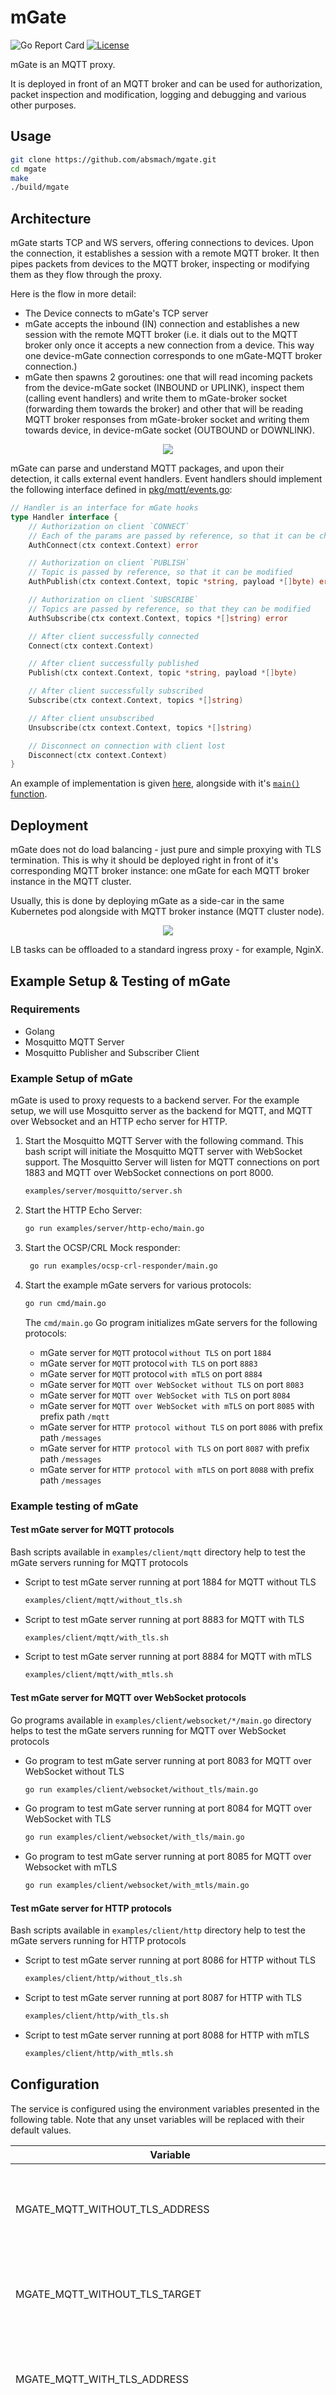 # mGate

![Go Report Card][grc]
[![License][LIC-BADGE]][LIC]

mGate is an MQTT proxy.

It is deployed in front of an MQTT broker and can be used for authorization, packet inspection and modification, logging and debugging and various other purposes.

## Usage

```bash
git clone https://github.com/absmach/mgate.git
cd mgate
make
./build/mgate
```

## Architecture

mGate starts TCP and WS servers, offering connections to devices. Upon the connection, it establishes a session with a remote MQTT broker. It then pipes packets from devices to the MQTT broker, inspecting or modifying them as they flow through the proxy.

Here is the flow in more detail:

- The Device connects to mGate's TCP server
- mGate accepts the inbound (IN) connection and establishes a new session with the remote MQTT broker (i.e. it dials out to the MQTT broker only once it accepts a new connection from a device. This way one device-mGate connection corresponds to one mGate-MQTT broker connection.)
- mGate then spawns 2 goroutines: one that will read incoming packets from the device-mGate socket (INBOUND or UPLINK), inspect them (calling event handlers) and write them to mGate-broker socket (forwarding them towards the broker) and other that will be reading MQTT broker responses from mGate-broker socket and writing them towards device, in device-mGate socket (OUTBOUND or DOWNLINK).

<p align="center"><img src="docs/img/mgate.png"></p>

mGate can parse and understand MQTT packages, and upon their detection, it calls external event handlers. Event handlers should implement the following interface defined in [pkg/mqtt/events.go](pkg/mqtt/events.go):

```go
// Handler is an interface for mGate hooks
type Handler interface {
    // Authorization on client `CONNECT`
    // Each of the params are passed by reference, so that it can be changed
    AuthConnect(ctx context.Context) error

    // Authorization on client `PUBLISH`
    // Topic is passed by reference, so that it can be modified
    AuthPublish(ctx context.Context, topic *string, payload *[]byte) error

    // Authorization on client `SUBSCRIBE`
    // Topics are passed by reference, so that they can be modified
    AuthSubscribe(ctx context.Context, topics *[]string) error

    // After client successfully connected
    Connect(ctx context.Context)

    // After client successfully published
    Publish(ctx context.Context, topic *string, payload *[]byte)

    // After client successfully subscribed
    Subscribe(ctx context.Context, topics *[]string)

    // After client unsubscribed
    Unsubscribe(ctx context.Context, topics *[]string)

    // Disconnect on connection with client lost
    Disconnect(ctx context.Context)
}
```

An example of implementation is given [here](examples/simple/simple.go), alongside with it's [`main()` function](cmd/main.go).

## Deployment

mGate does not do load balancing - just pure and simple proxying with TLS termination. This is why it should be deployed
right in front of it's corresponding MQTT broker instance: one mGate for each MQTT broker instance in the MQTT cluster.

Usually, this is done by deploying mGate as a side-car in the same Kubernetes pod alongside with MQTT broker instance (MQTT cluster node).

<p align="center"><img src="docs/img/mgate-cluster.png"></p>

LB tasks can be offloaded to a standard ingress proxy - for example, NginX.

## Example Setup & Testing of mGate

### Requirements

- Golang
- Mosquitto MQTT Server
- Mosquitto Publisher and Subscriber Client

### Example Setup of mGate

mGate is used to proxy requests to a backend server. For the example setup, we will use Mosquitto server as the backend for MQTT, and MQTT over Websocket and an HTTP echo server for HTTP.

1. Start the Mosquitto MQTT Server with the following command. This bash script will initiate the Mosquitto MQTT server with WebSocket support. The Mosquitto Server will listen for MQTT connections on port 1883 and MQTT over WebSocket connections on port 8000.

   ```bash
   examples/server/mosquitto/server.sh
   ```

2. Start the HTTP Echo Server:

   ```bash
   go run examples/server/http-echo/main.go
   ```

3. Start the OCSP/CRL Mock responder:

   ```bash
    go run examples/ocsp-crl-responder/main.go
   ```

4. Start the example mGate servers for various protocols:

   ```bash
   go run cmd/main.go
   ```

   The `cmd/main.go` Go program initializes mGate servers for the following protocols:

   - mGate server for `MQTT` protocol `without TLS` on port `1884`
   - mGate server for `MQTT` protocol `with TLS` on port `8883`
   - mGate server for `MQTT` protocol `with mTLS` on port `8884`
   - mGate server for `MQTT over WebSocket without TLS` on port `8083`
   - mGate server for `MQTT over WebSocket with TLS` on port `8084`
   - mGate server for `MQTT over WebSocket with mTLS` on port `8085` with prefix path `/mqtt`
   - mGate server for `HTTP protocol without TLS` on port `8086` with prefix path `/messages`
   - mGate server for `HTTP protocol with TLS` on port `8087` with prefix path `/messages`
   - mGate server for `HTTP protocol with mTLS` on port `8088` with prefix path `/messages`

### Example testing of mGate

#### Test mGate server for MQTT protocols

Bash scripts available in `examples/client/mqtt` directory help to test the mGate servers running for MQTT protocols

- Script to test mGate server running at port 1884 for MQTT without TLS

  ```bash
  examples/client/mqtt/without_tls.sh
  ```

- Script to test mGate server running at port 8883 for MQTT with TLS

  ```bash
  examples/client/mqtt/with_tls.sh
  ```

- Script to test mGate server running at port 8884 for MQTT with mTLS

  ```bash
  examples/client/mqtt/with_mtls.sh
  ```

#### Test mGate server for MQTT over WebSocket protocols

Go programs available in `examples/client/websocket/*/main.go` directory helps to test the mGate servers running for MQTT over WebSocket protocols

- Go program to test mGate server running at port 8083 for MQTT over WebSocket without TLS

  ```bash
  go run examples/client/websocket/without_tls/main.go
  ```

- Go program to test mGate server running at port 8084 for MQTT over WebSocket with TLS

  ```bash
  go run examples/client/websocket/with_tls/main.go
  ```

- Go program to test mGate server running at port 8085 for MQTT over Websocket with mTLS

  ```bash
  go run examples/client/websocket/with_mtls/main.go
  ```

#### Test mGate server for HTTP protocols

Bash scripts available in `examples/client/http` directory help to test the mGate servers running for HTTP protocols

- Script to test mGate server running at port 8086 for HTTP without TLS

  ```bash
  examples/client/http/without_tls.sh
  ```

- Script to test mGate server running at port 8087 for HTTP with TLS

  ```bash
  examples/client/http/with_tls.sh
  ```

- Script to test mGate server running at port 8088 for HTTP with mTLS

  ```bash
  examples/client/http/with_mtls.sh
  ```

## Configuration

The service is configured using the environment variables presented in the following table. Note that any unset variables will be replaced with their default values.

| Variable                                           | Description                                                                                                                           | Default                      |
| -------------------------------------------------- | ------------------------------------------------------------------------------------------------------------------------------------- | ---------------------------- |
| MGATE_MQTT_WITHOUT_TLS_ADDRESS                    | MQTT without TLS inbound (IN) connection listening address                                                                            | :1884                        |
| MGATE_MQTT_WITHOUT_TLS_TARGET                     | MQTT without TLS outbound (OUT) connection address                                                                                    | localhost:1883               |
| MGATE_MQTT_WITH_TLS_ADDRESS                       | MQTT with TLS inbound (IN) connection listening address                                                                               | :8883                        |
| MGATE_MQTT_WITH_TLS_TARGET                        | MQTT with TLS outbound (OUT) connection address                                                                                       | localhost:1883               |
| MGATE_MQTT_WITH_TLS_CERT_FILE                     | MQTT with TLS certificate file path                                                                                                   | ssl/certs/server.crt         |
| MGATE_MQTT_WITH_TLS_KEY_FILE                      | MQTT with TLS key file path                                                                                                           | ssl/certs/server.key         |
| MGATE_MQTT_WITH_TLS_SERVER_CA_FILE                | MQTT with TLS server CA file path                                                                                                     | ssl/certs/ca.crt             |
| MGATE_MQTT_WITH_MTLS_ADDRESS                      | MQTT with mTLS inbound (IN) connection listening address                                                                              | :8884                        |
| MGATE_MQTT_WITH_MTLS_TARGET                       | MQTT with mTLS outbound (OUT) connection address                                                                                      | localhost:1883               |
| MGATE_MQTT_WITH_MTLS_CERT_FILE                    | MQTT with mTLS certificate file path                                                                                                  | ssl/certs/server.crt         |
| MGATE_MQTT_WITH_MTLS_KEY_FILE                     | MQTT with mTLS key file path                                                                                                          | ssl/certs/server.key         |
| MGATE_MQTT_WITH_MTLS_SERVER_CA_FILE               | MQTT with mTLS server CA file path                                                                                                    | ssl/certs/ca.crt             |
| MGATE_MQTT_WITH_MTLS_CLIENT_CA_FILE               | MQTT with mTLS client CA file path                                                                                                    | ssl/certs/ca.crt             |
| MGATE_MQTT_WITH_MTLS_CERT_VERIFICATION_METHODS    | MQTT with mTLS certificate verification methods, if no value or unset then mGate server will not do client validation                | ocsp                         |
| MGATE_MQTT_WITH_MTLS_OCSP_RESPONDER_URL           | MQTT with mTLS OCSP responder URL, it is used if OCSP responder URL is not available in client certificate AIA                        | <http://localhost:8080/ocsp> |
| MGATE_MQTT_WS_WITHOUT_TLS_ADDRESS                 | MQTT over Websocket without TLS inbound (IN) connection listening address                                                             | :8083                        |
| MGATE_MQTT_WS_WITHOUT_TLS_TARGET                  | MQTT over Websocket without TLS outbound (OUT) connection address                                                                     | ws://localhost:8000/         |
| MGATE_MQTT_WS_WITH_TLS_ADDRESS                    | MQTT over Websocket with TLS inbound (IN) connection listening address                                                                | :8084                        |
| MGATE_MQTT_WS_WITH_TLS_TARGET                     | MQTT over Websocket with TLS outbound (OUT) connection address                                                                        | ws://localhost:8000/         |
| MGATE_MQTT_WS_WITH_TLS_CERT_FILE                  | MQTT over Websocket with TLS certificate file path                                                                                    | ssl/certs/server.crt         |
| MGATE_MQTT_WS_WITH_TLS_KEY_FILE                   | MQTT over Websocket with TLS key file path                                                                                            | ssl/certs/server.key         |
| MGATE_MQTT_WS_WITH_TLS_SERVER_CA_FILE             | MQTT over Websocket with TLS server CA file path                                                                                      | ssl/certs/ca.crt             |
| MGATE_MQTT_WS_WITH_MTLS_ADDRESS                   | MQTT over Websocket with mTLS inbound (IN) connection listening address                                                               | :8085                        |
| MGATE_MQTT_WS_WITH_MTLS_PATH_PREFIX               | MQTT over Websocket with mTLS inbound (IN) connection path                                                                            | /mqtt                        |
| MGATE_MQTT_WS_WITH_MTLS_TARGET                    | MQTT over Websocket with mTLS outbound (OUT) connection address                                                                       | ws://localhost:8000/         |
| MGATE_MQTT_WS_WITH_MTLS_CERT_FILE                 | MQTT over Websocket with mTLS certificate file path                                                                                   | ssl/certs/server.crt         |
| MGATE_MQTT_WS_WITH_MTLS_KEY_FILE                  | MQTT over Websocket with mTLS key file path                                                                                           | ssl/certs/server.key         |
| MGATE_MQTT_WS_WITH_MTLS_SERVER_CA_FILE            | MQTT over Websocket with mTLS server CA file path                                                                                     | ssl/certs/ca.crt             |
| MGATE_MQTT_WS_WITH_MTLS_CLIENT_CA_FILE            | MQTT over Websocket with mTLS client CA file path                                                                                     | ssl/certs/ca.crt             |
| MGATE_MQTT_WS_WITH_MTLS_CERT_VERIFICATION_METHODS | MQTT over Websocket with mTLS certificate verification methods, if no value or unset then mGate server will not do client validation | ocsp                         |
| MGATE_MQTT_WS_WITH_MTLS_OCSP_RESPONDER_URL        | MQTT over Websocket with mTLS OCSP responder URL, it is used if OCSP responder URL is not available in client certificate AIA         | <http://localhost:8080/ocsp> |
| MGATE_HTTP_WITHOUT_TLS_ADDRESS                    | HTTP without TLS inbound (IN) connection listening address                                                                            | :8086                        |
| MGATE_HTTP_WITHOUT_TLS_PATH_PREFIX                | HTTP without TLS inbound (IN) connection path                                                                                         | /messages                    |
| MGATE_HTTP_WITHOUT_TLS_TARGET                     | HTTP without TLS outbound (OUT) connection address                                                                                    | <http://localhost:8888/>     |
| MGATE_HTTP_WITH_TLS_ADDRESS                       | HTTP with TLS inbound (IN) connection listening address                                                                               | :8087                        |
| MGATE_HTTP_WITH_TLS_PATH_PREFIX                   | HTTP with TLS inbound (IN) connection path                                                                                            | /messages                    |
| MGATE_HTTP_WITH_TLS_TARGET                        | HTTP with TLS outbound (OUT) connection address                                                                                       | <http://localhost:8888/>     |
| MGATE_HTTP_WITH_TLS_CERT_FILE                     | HTTP with TLS certificate file path                                                                                                   | ssl/certs/server.crt         |
| MGATE_HTTP_WITH_TLS_KEY_FILE                      | HTTP with TLS key file path                                                                                                           | ssl/certs/server.key         |
| MGATE_HTTP_WITH_TLS_SERVER_CA_FILE                | HTTP with TLS server CA file path                                                                                                     | ssl/certs/ca.crt             |
| MGATE_HTTP_WITH_MTLS_ADDRESS                      | HTTP with mTLS inbound (IN) connection listening address                                                                              | :8088                        |
| MGATE_HTTP_WITH_MTLS_PATH_PREFIX                  | HTTP with mTLS inbound (IN) connection path                                                                                           | /messages                    |
| MGATE_HTTP_WITH_MTLS_TARGET                       | HTTP with mTLS outbound (OUT) connection address                                                                                      | <http://localhost:8888/>     |
| MGATE_HTTP_WITH_MTLS_CERT_FILE                    | HTTP with mTLS certificate file path                                                                                                  | ssl/certs/server.crt         |
| MGATE_HTTP_WITH_MTLS_KEY_FILE                     | HTTP with mTLS key file path                                                                                                          | ssl/certs/server.key         |
| MGATE_HTTP_WITH_MTLS_SERVER_CA_FILE               | HTTP with mTLS server CA file path                                                                                                    | ssl/certs/ca.crt             |
| MGATE_HTTP_WITH_MTLS_CLIENT_CA_FILE               | HTTP with mTLS client CA file path                                                                                                    | ssl/certs/ca.crt             |
| MGATE_HTTP_WITH_MTLS_CERT_VERIFICATION_METHODS    | HTTP with mTLS certificate verification methods, if no value or unset then mGate server will not do client validation                | ocsp                         |
| MGATE_HTTP_WITH_MTLS_OCSP_RESPONDER_URL           | HTTP with mTLS OCSP responder URL, it is used if OCSP responder URL is not available in client certificate AIA                        | <http://localhost:8080/ocsp> |

## mGate Configuration Environment Variables

### Server Configuration Environment Variables

- `ADDRESS` : Specifies the address at which mGate will listen. Supports MQTT, MQTT over WebSocket, and HTTP proxy connections.
- `PATH_PREFIX` : Defines the path prefix when listening for MQTT over WebSocket or HTTP connections.
- `TARGET` : Specifies the address of the target server, including any prefix path if available. The target server can be an MQTT server, MQTT over WebSocket, or an HTTP server.

### TLS Configuration Environment Variables

- `CERT_FILE` : Path to the TLS certificate file.
- `KEY_FILE` : Path to the TLS certificate key file.
- `SERVER_CA_FILE` : Path to the Server CA certificate file.
- `CLIENT_CA_FILE` : Path to the Client CA certificate file.
- `CERT_VERIFICATION_METHODS` : Methods for validating certificates. Accepted values are `ocsp` or `crl`.
  For the `ocsp` value, the `tls.Config` attempts to retrieve the OCSP responder/server URL from the Authority Information Access (AIA) section of the client certificate. If the client certificate lacks an OCSP responder URL or if an alternative URL is preferred, you can override it using the environmental variable `OCSP_RESPONDER_URL`.  
  For the `crl` value, the `tls.Config` attempts to obtain the Certificate Revocation List (CRL) file from the CRL Distribution Point section in the client certificate. If the client certificate lacks a CRL distribution point section, or if you prefer to override it, you can use the environmental variables `CRL_DISTRIBUTION_POINTS` and `CRL_DISTRIBUTION_POINTS_ISSUER_CERT_FILE`. If no CRL distribution point server is available, you can specify an offline CRL file using the environmental variables `OFFLINE_CRL_FILE` and `OFFLINE_CRL_ISSUER_CERT_FILE`.

#### OCSP Configuration Environment Variables

- `OCSP_DEPTH` : Depth of client certificate verification in the OCSP method. The default value is 0, meaning there is no limit, and all certificates are verified.
- `OCSP_RESPONDER_URL` : Override value for the OCSP responder URL present in the Authority Information Access (AIA) section of the client certificate. If left empty, it expects the OCSP responder URL from the AIA section of the client certificate.

#### CRL Configuration Environment Variables

- `CRL_DEPTH`: Depth of client certificate verification in the CRL method. The default value is 1, meaning only the leaf certificate is verified.
- `CRL_DISTRIBUTION_POINTS` : Override for the CRL Distribution Point value present in the certificate's CRL Distribution Point section.
- `CRL_DISTRIBUTION_POINTS_ISSUER_CERT_FILE` : Path to the issuer certificate file for verifying the CRL retrieved from `CRL_DISTRIBUTION_POINTS`.
- `OFFLINE_CRL_FILE` : Path to the offline CRL file, which can be used if the CRL Distribution point is not available in either the environmental variable or the certificate's CRL Distribution Point section.
- `OFFLINE_CRL_ISSUER_CERT_FILE` : Location of the issuer certificate file for verifying the offline CRL file specified in `OFFLINE_CRL_FILE`.

## Adding Prefix to Environmental Variables

mGate relies on the [caarlos0/env](https://github.com/caarlos0/env) package to load environmental variables into its [configuration](https://github.com/arvindh123/mgate/blob/main/config.go#L15).
You can control how these variables are loaded by passing `env.Options` to the `config.EnvParse` function.

To add a prefix to environmental variables, use `env.Options{Prefix: "MGATE_"}` from the [caarlos0/env](https://github.com/caarlos0/env) package. For example:

```go
package main
import (
  "github.com/caarlos0/env/v11"
  "github.com/absmach/mgate"
)

mqttConfig := mgate.Config{}
if err := mqttConfig.EnvParse(env.Options{Prefix:  "MGATE_" }); err != nil {
    panic(err)
}
fmt.Printf("%+v\n")
```

In the above snippet, `mqttConfig.EnvParse` expects all environmental variables with the prefix `MGATE_`.
For instance:

- MGATE_ADDRESS
- MGATE_PATH_PREFIX
- MGATE_TARGET
- MGATE_CERT_FILE
- MGATE_KEY_FILE
- MGATE_SERVER_CA_FILE
- MGATE_CLIENT_CA_FILE
- MGATE_CERT_VERIFICATION_METHODS
- MGATE_OCSP_DEPTH
- MGATE_OCSP_RESPONDER_URL
- MGATE_CRL_DEPTH
- MGATE_CRL_DISTRIBUTION_POINTS
- MGATE_CRL_DISTRIBUTION_POINTS_ISSUER_CERT_FILE
- MGATE_OFFLINE_CRL_FILE
- MGATE_OFFLINE_CRL_ISSUER_CERT_FILE

## License

[Apache-2.0](LICENSE)

[grc]: https://goreportcard.com/badge/github.com/absmach/mgate
[LIC]: LICENCE
[LIC-BADGE]: https://img.shields.io/badge/License-Apache_2.0-blue.svg
